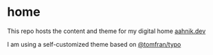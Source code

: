 # home

This repo hosts the content and theme for my digital home [aahnik.dev](https://aahnik.dev)

I am using a self-customized theme based on [@tomfran/typo](https://github.com/tomfran/typo)
